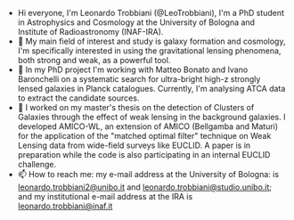 - Hi everyone, I'm Leonardo Trobbiani (@LeoTrobbiani), I'm a PhD student in Astrophysics and Cosmology at the University of Bologna and Institute of Radioastronomy (INAF-IRA).
- 👀 My main field of interest and study is galaxy formation and cosmology, I'm specifically interested in using the gravitational lensing phenomena, both strong and weak, as a powerful tool. 
- 🌱 In my PhD project I'm working with Matteo Bonato and Ivano Baronchelli on a systematic search for ultra-bright high-z strongly lensed galaxies in Planck catalogues. Currently, I'm analysing ATCA data to extract the candidate sources.
- 🌱 I worked on my master's thesis on the detection of Clusters of Galaxies through the effect of weak lensing in the background galaxies. I developed AMICO-WL, an extension of AMICO (Bellgamba and Maturi) for the application of the "matched optimal filter" technique on Weak Lensing data from wide-field surveys like EUCLID. A paper is in preparation while the code is also participating in an internal EUCLID challenge. 
- 📫 How to reach me: my e-mail address at the University of Bologna: is leonardo.trobbiani2@unibo.it and leonardo.trobbiani@studio.unibo.it; and my institutional e-mail address at the IRA is leonardo.trobbiani@inaf.it


<!---
LeoTrobbiani/LeoTrobbiani is a ✨ special ✨ repository because its `README.md` (this file) appears on your GitHub profile.
You can click the Preview link to take a look at your changes.
--->
